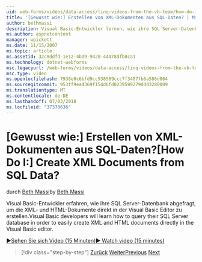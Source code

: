 ```yaml
---
uid: web-forms/videos/data-access/linq-videos-from-the-vb-team/how-do-i-create-xml-documents-from-sql-data
title: '[Gewusst wie:] Erstellen von XML-Dokumenten aus SQL-Daten? | Microsoft-Dokumentation'
author: bethmassi
description: Visual Basic-Entwickler lernen, wie ihre SQL Server-Datenbank abgefragt, um die XML- und HTML-Dokumente direkt in Visual Basic-Editor zu erstellen...
ms.author: aspnetcontent
manager: wpickett
ms.date: 11/15/2007
ms.topic: article
ms.assetid: 32c8ddfd-1e12-4bd9-9420-44478dfb0ca1
ms.technology: dotnet-webforms
msc.legacyurl: /web-forms/videos/data-access/linq-videos-from-the-vb-team/how-do-i-create-xml-documents-from-sql-data
msc.type: video
ms.openlocfilehash: 7938e0c6bfd9cc938569ccc7f3487fb6a586d064
ms.sourcegitcommit: 953ff9ea4369f154d6fd0239599279ddd3280009
ms.translationtype: MT
ms.contentlocale: de-DE
ms.lasthandoff: 07/03/2018
ms.locfileid: "37378636"
---
```

<a name="how-do-i-create-xml-documents-from-sql-data"></a><span data-ttu-id="8001f-104">[Gewusst wie:] Erstellen von XML-Dokumenten aus SQL-Daten?</span><span class="sxs-lookup"><span data-stu-id="8001f-104">[How Do I:] Create XML Documents from SQL Data?</span></span>
====================
<span data-ttu-id="8001f-105">durch [Beth Massi](https://github.com/bethmassi)</span><span class="sxs-lookup"><span data-stu-id="8001f-105">by [Beth Massi](https://github.com/bethmassi)</span></span>

<span data-ttu-id="8001f-106">Visual Basic-Entwickler erfahren, wie ihre SQL Server-Datenbank abgefragt, um die XML- und HTML-Dokumente direkt in der Visual Basic Editor zu erstellen.</span><span class="sxs-lookup"><span data-stu-id="8001f-106">Visual Basic developers will learn how to query their SQL Server database in order to easily create XML and HTML documents directly in the Visual Basic editor.</span></span>

[<span data-ttu-id="8001f-107">&#9654;Sehen Sie sich Video (15 Minuten)</span><span class="sxs-lookup"><span data-stu-id="8001f-107">&#9654; Watch video (15 minutes)</span></span>](https://channel9.msdn.com/Blogs/ASP-NET-Site-Videos/how-do-i-create-xml-documents-from-sql-data)

> [!div class="step-by-step"]
> <span data-ttu-id="8001f-108">[Zurück](how-do-i-enable-xml-intellisense-and-use-xml-namespaces.md)
> [Weiter](how-do-i-create-excel-spreadsheets-using-linq-to-xml.md)</span><span class="sxs-lookup"><span data-stu-id="8001f-108">[Previous](how-do-i-enable-xml-intellisense-and-use-xml-namespaces.md)
[Next](how-do-i-create-excel-spreadsheets-using-linq-to-xml.md)</span></span>
